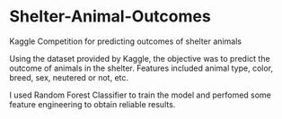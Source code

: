 # Shelter-Animal-Outcomes
Kaggle Competition for predicting outcomes of shelter animals

Using the dataset provided by Kaggle, the objective was to predict the outcome of animals in the shelter. Features included animal type, color, breed, sex, neutered or not, etc.

I used Random Forest Classifier to train the model and perfomed some feature engineering to obtain reliable results.
